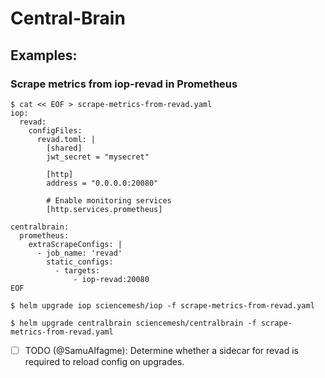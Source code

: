# Central-Brain

## Examples:

### Scrape metrics from iop-revad in Prometheus

```console
$ cat << EOF > scrape-metrics-from-revad.yaml
iop:
  revad:
    configFiles:
      revad.toml: |
        [shared]
        jwt_secret = "mysecret"

        [http]
        address = "0.0.0.0:20080"

        # Enable monitoring services
        [http.services.prometheus]

centralbrain:
  prometheus:
    extraScrapeConfigs: |
      - job_name: 'revad'
        static_configs:
          - targets:
              - iop-revad:20080
EOF

$ helm upgrade iop sciencemesh/iop -f scrape-metrics-from-revad.yaml

$ helm upgrade centralbrain sciencemesh/centralbrain -f scrape-metrics-from-revad.yaml
```

- [ ] TODO (@SamuAlfagme): Determine whether a sidecar for revad is required to reload config on upgrades.
